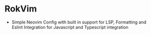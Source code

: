 # RokVim

- Simple Neovim Config with built in support for LSP, Formatting and Eslint Integration for Javascript and Typescript integration

